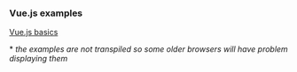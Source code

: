 ### Vue.js examples

[Vue.js basics](http://htmlpreview.github.io/?https://github.com/JafarSadik/code-lab/blob/master/webdev/vue/basics.html)

\* *the examples are not transpiled so some older browsers will have problem displaying them* 

